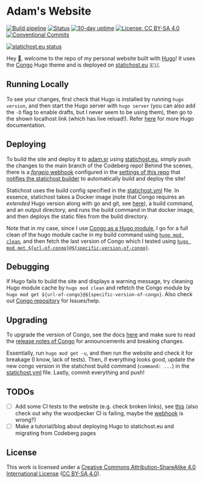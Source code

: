 # Adam's Website

[![Build pipeline](https://ci.codeberg.org/api/badges/7891/status.svg)](https://ci.codeberg.org/repos/7891) [![Status](https://img.shields.io/uptimerobot/status/m794909251-ab664c7426a0c9d159974cbd?label=Status)](https://stats.uptimerobot.com/mz8VrF1pRX/794909251) [![30-day uptime](https://img.shields.io/uptimerobot/ratio/m794909251-ab664c7426a0c9d159974cbd?label=30-day%20uptime)](https://stats.uptimerobot.com/mz8VrF1pRX/794909251) [![License: CC BY-SA 4.0](https://img.shields.io/badge/License-CC_BY--SA_4.0-lightgrey.svg)](https://creativecommons.org/licenses/by-sa/4.0/) [![Conventional Commits](https://img.shields.io/badge/Conventional%20Commits-1.0.0-%23FE5196?logo=conventionalcommits&logoColor=white)](https://conventionalcommits.org)

[![statichost.eu status](https://builder.statichost.eu/a-s/status.svg)](https://builder.statichost.eu/a-s/)

Hey 👋, welcome to the repo of my personal website built with [Hugo](https://gohugo.io)! It uses the [Congo](https://git.io/hugo-congo) Hugo theme and is deployed on [statichost.eu](https://statichost.eu) 🇪🇺.

## Running Locally

To see your changes, first check that Hugo is installed by running `hugo version`, and then start the Hugo server with `hugo server` (you can also add the `-D` flag to enable drafts, but I never seem to be using them), then go to the shown localhost link (which has live reload!). Refer [here](https://gohugo.io/getting-started/quick-start) for more Hugo documentation.

## Deploying

To build the site and deploy it to [adam.sr](https://adam.sr) using [statichost.eu](https://statichost.eu), simply push the changes to the main branch of the Codeberg repo! Behind the scenes, there is a [_forgejo_ webhook](https://forgejo.org/docs/latest/user/webhooks/#example) configured in the [settings of this repo](https://codeberg.org/adam/website/settings/hooks) that [notifies the statichost builder](https://www.statichost.eu/docs/webhooks/) to automatically build and deploy the site!

Statichost uses the build config specified in the [statichost.yml](/statichost.yml) file. In essence, statichost takes a Docker image (note that Congo requires an _extended_ Hugo version along with go and git, see [here](https://hugomods.com/docs/docker/#image-tags)), a build command, and an output directory, and runs the build command in that docker image, and then deploys the static files from the build directory.

Note that in my case, since I use [Congo as a Hugo module](https://jpanther.github.io/congo/docs/installation/#install-using-hugo), I go for a full clean of the hugo module cache in my build command using [`hugo mod clean`](https://gohugo.io/commands/hugo_mod_clean/), and then fetch the last version of Congo which I tested using [`hugo mod get ${url-of-congo}@${specific-version-of-congo}`](https://gohugo.io/commands/hugo_mod_get/).

## Debugging

If Hugo fails to build the site and displays a warning message, try cleaning Hugo module cache by `hugo mod clean` and refetch the Congo module by `hugo mod get ${url-of-congo}@${specific-version-of-congo}`. Also check out [Congo repository](https://github.com/jpanther/congo) for Issues/help.

## Upgrading

To upgrade the version of Congo, see the docs [here](https://jpanther.github.io/congo/docs/installation/#update-using-hugo) and make sure to read the [release notes of Congo](https://github.com/jpanther/congo/releases) for announcements and breaking changes.

Essentially, run `hugo mod get -u`, and then run the website and check it for breakage (I know, lack of tests). 
Then, if everything looks good, update the new congo version in the statichost build command (`command: ...`) in the [statichost.yml](/statichost.yml) file. Lastly, commit everything and push!

## TODOs

- [ ] Add some CI tests to the website (e.g. check broken links), see [this](https://techteapot.com/posts/handy-hugo-website-test-scripts/) (also check out why the woodpecker CI is failing, maybe the [webhook](https://codeberg.org/adam/website/settings/hooks) is wrong?)
- [ ] Make a tutorial/blog about deploying Hugo to statichost.eu and migrating from Codeberg pages

## License

This work is licensed under a [Creative Commons Attribution-ShareAlike 4.0 International License](https://creativecommons.org/licenses/by-sa/4.0/) ([CC BY-SA 4.0](https://creativecommons.org/licenses/by-sa/4.0/)).
